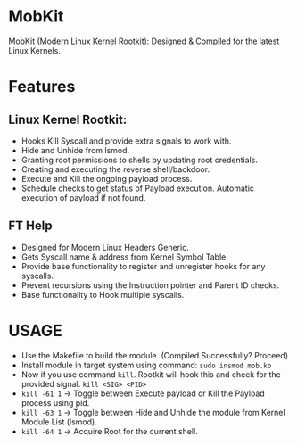 # MobKit
MobKit (Modern Linux Kernel Rootkit): Designed & Compiled for the latest Linux Kernels.

# Features
## Linux Kernel Rootkit:
  -  Hooks Kill Syscall and provide extra signals to work with.
  -  Hide and Unhide from lsmod.
  -  Granting root permissions to shells by updating root credentials.
  -  Creating and executing the reverse shell/backdoor.
  -  Execute and Kill the ongoing payload process.
  -  Schedule checks to get status of Payload execution. Automatic execution of payload if not found.

## FT Help
  -  Designed for Modern Linux Headers Generic.
  -  Gets Syscall name & address from Kernel Symbol Table.
  -  Provide base functionality to register and unregister hooks for any syscalls. 
  -  Prevent recursions using the Instruction pointer and Parent ID checks.
  -  Base functionality to Hook multiple syscalls.

# USAGE
  -  Use the Makefile to build the module. (Compiled Successfully? Proceed)
  -  Install module in target system using command: `sudo insmod mob.ko`
  -  Now if you use command `kill`. Rootkit will hook this and check for the provided signal.
     `kill <SIG> <PID>`
  -  `kill -61 1` -> Toggle between Execute payload or Kill the Payload process using pid.
  -  `kill -63 1` -> Toggle between Hide and Unhide the module from Kernel Module List (lsmod).
  -  `kill -64 1` -> Acquire Root for the current shell.

